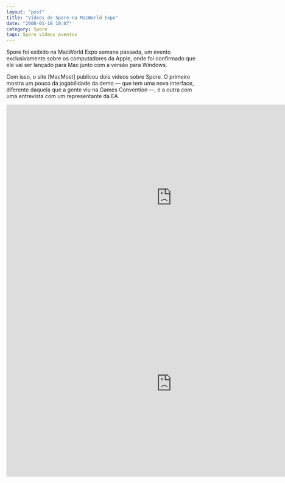 ```yaml
---
layout: "post"
title: "Vídeos de Spore na MacWorld Expo"
date: "2008-01-18 10:07"
category: Spore
tags: Spore vídeos eventos
---
```


Spore foi exibido na MacWorld Expo semana passada, um evento exclusivamente sobre os computadores da Apple, onde foi confirmado que ele vai ser lançado para Mac junto com a versão para Windows.

Com isso, o site [MacMost] publicou dois vídeos sobre Spore. O primeiro mostra um pouco da jogabilidade da demo — que tem uma nova interface, diferente daquela que a gente viu na Games Convention —, e a outra com uma entrevista com um representante da EA.

<iframe width="868" height="488" src="https://www.youtube.com/embed/-9K3_khPlA4" frameborder="0" allow="accelerometer; autoplay; encrypted-media; gyroscope; picture-in-picture" allowfullscreen></iframe>

<iframe width="868" height="488" src="https://www.youtube.com/embed/W944du-iK7o" frameborder="0" allow="accelerometer; autoplay; encrypted-media; gyroscope; picture-in-picture" allowfullscreen></iframe>
